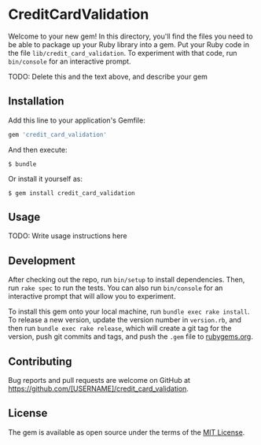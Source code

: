 # CreditCardValidation

Welcome to your new gem! In this directory, you'll find the files you need to be able to package up your Ruby library into a gem. Put your Ruby code in the file `lib/credit_card_validation`. To experiment with that code, run `bin/console` for an interactive prompt.

TODO: Delete this and the text above, and describe your gem

## Installation

Add this line to your application's Gemfile:

```ruby
gem 'credit_card_validation'
```

And then execute:

    $ bundle

Or install it yourself as:

    $ gem install credit_card_validation

## Usage

TODO: Write usage instructions here

## Development

After checking out the repo, run `bin/setup` to install dependencies. Then, run `rake spec` to run the tests. You can also run `bin/console` for an interactive prompt that will allow you to experiment.

To install this gem onto your local machine, run `bundle exec rake install`. To release a new version, update the version number in `version.rb`, and then run `bundle exec rake release`, which will create a git tag for the version, push git commits and tags, and push the `.gem` file to [rubygems.org](https://rubygems.org).

## Contributing

Bug reports and pull requests are welcome on GitHub at https://github.com/[USERNAME]/credit_card_validation.

## License

The gem is available as open source under the terms of the [MIT License](http://opensource.org/licenses/MIT).
